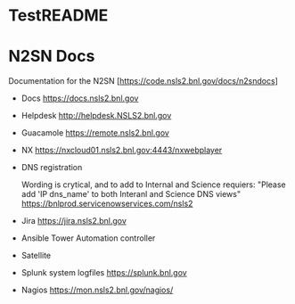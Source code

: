 # TestREADME

N2SN Docs
=========

Documentation for the N2SN
[https://code.nsls2.bnl.gov/docs/n2sndocs]


- Docs
https://docs.nsls2.bnl.gov
- Helpdesk
http://helpdesk.NSLS2.bnl.gov

- Guacamole
https://remote.nsls2.bnl.gov

- NX
https://nxcloud01.nsls2.bnl.gov:4443/nxwebplayer

- DNS registration
   
   Wording is crytical, and to add to Internal and Science requiers:
   "Please add 'IP dns_name' to both Interanl and Science DNS views" 
   https://bnlprod.servicenowservices.com/nsls2

- Jira
https://jira.nsls2.bnl.gov

- Ansible Tower
Automation controller

- Satellite

- Splunk
system logfiles
https://splunk.bnl.gov
- Nagios
https://mon.nsls2.bnl.gov/nagios/

